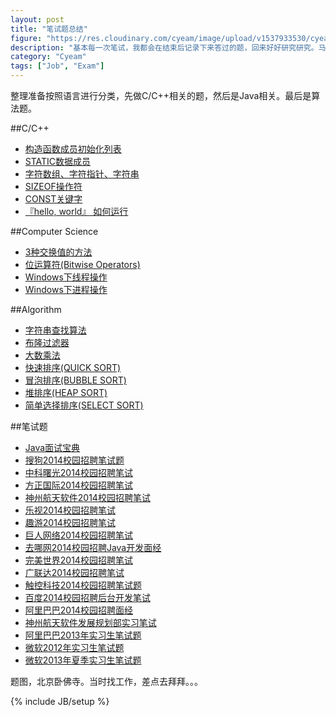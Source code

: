 ```yaml
---
layout: post
title: "笔试题总结"
figure: "https://res.cloudinary.com/cyeam/image/upload/v1537933530/cyeam/offer_temple.jpg"
description: "基本每一次笔试，我都会在结束后记录下来答过的题，回来好好研究研究。马上就要毕业了，论文也差不多了，现在来总结一下。"
category: "Cyeam"
tags: ["Job", "Exam"]
---
```


整理准备按照语言进行分类，先做C/C++相关的题，然后是Java相关。最后是算法题。

##C/C++

+ [构造函数成员初始化列表](http://blog.cyeam.com/computer%20science/2013/03/31/constructor)
+ [STATIC数据成员](http://blog.cyeam.com/computer%20science/2013/03/21/static)
+ [字符数组、字符指针、字符串](http://blog.cyeam.com/computer%20science/2013/03/20/string)
+ [SIZEOF操作符](http://blog.cyeam.com/computer%20science/2013/03/20/sizeof)
+ [CONST关键字](http://blog.cyeam.com/computer%20science/2013/03/14/const)
+ [『hello, world』 如何运行](http://blog.cyeam.com/computer%20systems:%20a%20programmer's%20perpective/2014/05/15/gcc)

##Computer Science

+ [3种交换值的方法](http://blog.cyeam.com/computer%20science/2013/04/02/swap/)
+ [位运算符(Bitwise Operators)](http://blog.cyeam.com/computer%20science/2013/03/11/bitwise_operators)
+ [Windows下线程操作](http://blog.cyeam.com/computer%20science/2011/01/11/cpp_thread)
+ [Windows下进程操作](http://blog.cyeam.com/computer%20science/2011/01/11/cpp_process)

##Algorithm

+ [字符串查找算法](http://blog.cyeam.com/golang/2014/08/08/go_index)
+ [布隆过滤器](http://blog.cyeam.com/hash/2014/07/30/bloomfilter)
+ [大数乘法](http://blog.cyeam.com/golang/2014/08/15/go_largenumberx)
+ [快速排序(QUICK SORT)](http://blog.cyeam.com/computer%20science/2013/04/17/quicksort)
+ [冒泡排序(BUBBLE SORT)](http://blog.cyeam.com/computer%20science/2013/04/16/bubblesort)
+ [堆排序(HEAP SORT)](http://blog.cyeam.com/computer%20science/2013/04/06/heapsort)
+ [简单选择排序(SELECT SORT)](http://blog.cyeam.com/computer%20science/2013/04/02/selectsort)

##笔试题

+ [Java面试宝典](http://blog.cyeam.com/java%20%E6%BA%90%E7%A0%81%E5%89%96%E6%9E%90/2014/01/02/javacollection)
+ [搜狗2014校园招聘笔试题](http://blog.cyeam.com/collection/2013/11/23/sogou)
+ [中科曙光2014校园招聘笔试](http://blog.cyeam.com/collection/2013/11/05/sugon)
+ [方正国际2014校园招聘笔试](http://blog.cyeam.com/collection/2013/10/30/founder)
+ [神州航天软件2014校园招聘笔试](http://blog.cyeam.com/collection/2013/10/25/bsast)
+ [乐视2014校园招聘笔试](http://blog.cyeam.com/collection/2013/10/24/letv)
+ [趣游2014校园招聘笔试](http://blog.cyeam.com/collection/2013/10/24/gamewave)
+ [巨人网络2014校园招聘笔试](http://blog.cyeam.com/collection/2013/10/21/giant)
+ [去哪网2014校园招聘Java开发面经](http://blog.cyeam.com/collection/2013/10/19/qunarinterview)
+ [完美世界2014校园招聘笔试](http://blog.cyeam.com/collection/2013/10/19/perfectworld)
+ [广联达2014校园招聘笔试](http://blog.cyeam.com/collection/2013/10/17/glodon)
+ [触控科技2014校园招聘笔试题](http://blog.cyeam.com/collection/2013/10/15/chukong)
+ [百度2014校园招聘后台开发笔试](http://blog.cyeam.com/collection/2013/10/13/baidu)
+ [阿里巴巴2014校园招聘面经](http://blog.cyeam.com/collection/2013/09/16/alibabainterview)
+ [神州航天软件发展规划部实习笔试](http://blog.cyeam.com/collection/2013/09/09/bsastintern)
+ [阿里巴巴2013年实习生笔试题](http://blog.cyeam.com/collection/2013/05/23/alibaba)
+ [微软2012年实习生笔试题](http://blog.cyeam.com/collection/2013/04/20/microsoft_intern_2012)
+ [微软2013年夏季实习生笔试题](http://blog.cyeam.com/collection/2013/04/07/microsoft_intern_2013)

题图，北京卧佛寺。当时找工作，差点去拜拜。。。

{% include JB/setup %}